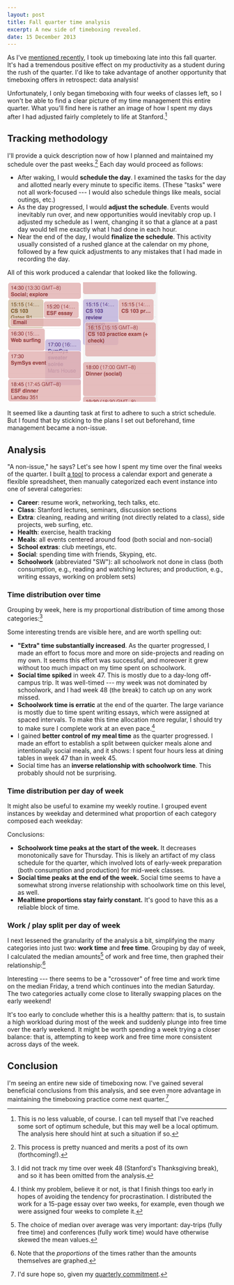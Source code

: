 ```yaml
---
layout: post
title: Fall quarter time analysis
excerpt: A new side of timeboxing revealed.
date: 15 December 2013
---
```


As I've [mentioned recently][1], I took up timeboxing late into this fall
quarter. It's had a tremendous positive effect on my productivity as a student
during the rush of the quarter. I'd like to take advantage of another
opportunity that timeboxing offers in retrospect: data analysis!

Unfortunately, I only began timeboxing with four weeks of classes left, so I
won't be able to find a clear picture of my time management this entire quarter.
What you'll find here is rather an image of how I spent my days after I had
adjusted fairly completely to life at Stanford.[^1]

## Tracking methodology

I'll provide a quick description now of how I planned and maintained my schedule
over the past weeks.[^2] Each day would proceed as follows:

- After waking, I would **schedule the day**. I examined the tasks for the day
  and allotted nearly every minute to specific items. (These "tasks" were not
  all work-focused --- I would also schedule things like meals, social outings,
  etc.)
- As the day progressed, I would **adjust the schedule**. Events would
  inevitably run over, and new opportunities would inevitably crop up. I
  adjusted my schedule as I went, changing it so that a glance at a past day
  would tell me exactly what I had done in each hour.
- Near the end of the day, I would **finalize the schedule**. This activity
  usually consisted of a rushed glance at the calendar on my phone, followed by
  a few quick adjustments to any mistakes that I had made in recording the day.

All of this work produced a calendar that looked like the following.

![The product of timeboxing](/uploads/timeboxes.png)

It seemed like a daunting task at first to adhere to such a strict schedule. But
I found that by sticking to the plans I set out beforehand, time management
became a non-issue.

## Analysis

"A non-issue," he says? Let's see how I spent my time over the final weeks of
the quarter. I built [a tool][2] to process a calendar export and generate a
flexible spreadsheet, then manually categorized each event instance into one of
several categories:

- **Career**: resume work, networking, tech talks, etc.
- **Class**: Stanford lectures, seminars, discussion sections
- **Extra**: cleaning, reading and writing (not directly related to a class),
  side projects, web surfing, etc.
- **Health**: exercise, health tracking
- **Meals**: all events centered around food (both social and non-social)
- **School extras**: club meetings, etc.
- **Social**: spending time with friends, Skyping, etc.
- **Schoolwork** (abbreviated "SW"): all schoolwork not done in class (both
  consumption, e.g., reading and watching lectures; and production, e.g.,
  writing essays, working on problem sets)

### Time distribution over time

Grouping by week, here is my proportional distribution of time among those
categories:[^3]

<script type="text/javascript" src="//ajax.googleapis.com/ajax/static/modules/gviz/1.0/chart.js"> {"dataSourceUrl":"//docs.google.com/a/gauthiers.net/spreadsheet/tq?key=0AnRdm_P3VbRDdE5DUFh1YjRzUmttRUhKbFRfN01hbkE&transpose=0&headers=1&range=A1%3AJ6&gid=7&pub=1","options":{"backgroundColor":{"fill":"transparent"},"titleTextStyle":{"bold":true,"color":"#000","fontSize":16},"series":{"0":{"errorBars":{"errorType":"none"},"color":"#3366cc","targetAxisIndex":0,"hasAnnotations":true,"lineWidth":2,"annotations":{"textStyle":{"color":"#b7b7b7","fontSize":"9"}}},"1":{}},"curveType":"","animation":{"duration":500},"width":600,"lineWidth":2,"hAxis":{"title":"Week number","useFormatFromData":true,"minValue":null,"viewWindowMode":null,"viewWindow":null,"maxValue":null},"vAxes":[{"title":"Percentage of week time","useFormatFromData":true,"minorGridlines":{"count":"2"},"minValue":null,"viewWindow":{"max":null,"min":null},"maxValue":null},{"useFormatFromData":false,"title":"Total hours tracked","formatOptions":{"source":"none"},"minValue":null,"viewWindow":{"max":null,"min":null},"maxValue":null}],"booleanRole":"certainty","title":"High-level category percentages over time","height":480,"legend":"right","focusTarget":"category","useFirstColumnAsDomain":true,"tooltip":{"trigger":"none"}},"state":{},"view":{},"isDefaultVisualization":false,"chartType":"LineChart","chartName":"Chart 4"} </script>

Some interesting trends are visible here, and are worth spelling out:

- **"Extra" time substantially increased**. As the quarter progressed, I made an
  effort to focus more and more on side-projects and reading on my own. It seems
  this effort was successful, and moreover it grew without too much impact on my
  time spent on schoolwork.
- **Social time spiked** in week 47. This is mostly due to a day-long off-campus
  trip. It was well-timed --- my week was not dominated by schoolwork, and I had
  week 48 (the break) to catch up on any work missed.
- **Schoolwork time is erratic** at the end of the quarter. The large variance
  is mostly due to time spent writing essays, which were assigned at spaced
  intervals. To make this time allocation more regular, I should try to make
  sure I complete work at an even pace.[^4]
- I gained **better control of my meal time** as the quarter progressed. I made
  an effort to establish a split between quicker meals alone and intentionally
  social meals, and it shows: I spent four hours less at dining tables in week
  47 than in week 45.
- Social time has an **inverse relationship with schoolwork time**. This
  probably should not be surprising.

### Time distribution per day of week

It might also be useful to examine my weekly routine. I grouped event instances
by weekday and determined what proportion of each category composed each
weekday:

<script type="text/javascript" src="//ajax.googleapis.com/ajax/static/modules/gviz/1.0/chart.js"> {"dataSourceUrl":"//docs.google.com/a/gauthiers.net/spreadsheet/tq?key=0AnRdm_P3VbRDdE5DUFh1YjRzUmttRUhKbFRfN01hbkE&transpose=0&headers=1&merge=COLS&range=B11%3AB18%2CD11%3AL18&gid=9&pub=1","options":{"backgroundColor":{"fill":"transparent"},"titleTextStyle":{"bold":true,"color":"#000","fontSize":16},"animation":{"duration":0},"width":600,"hAxis":{"useFormatFromData":true,"title":"Day of week","minValue":null,"viewWindowMode":null,"viewWindow":null,"maxValue":null},"vAxes":[{"useFormatFromData":true,"title":"","minorGridlines":{"count":"4"},"minValue":null,"logScale":false,"viewWindow":{"max":null,"min":null},"maxValue":null},{"useFormatFromData":true,"minValue":null,"logScale":false,"viewWindow":{"max":null,"min":null},"maxValue":null}],"booleanRole":"certainty","title":"High-level category percentages per day of week","height":600,"domainAxis":{"direction":1},"legend":"right","focusTarget":"category","isStacked":true,"tooltip":{"trigger":"none"}},"state":{},"view":{},"isDefaultVisualization":false,"chartType":"AreaChart","chartName":"Chart 4"} </script>

Conclusions:

- **Schoolwork time peaks at the start of the week.** It decreases monotonically
  save for Thursday. This is likely an artifact of my class schedule for the
  quarter, which involved lots of early-week preparation (both consumption and
  production) for mid-week classes.
- **Social time peaks at the end of the week.** Social time seems to have a
  somewhat strong inverse relationship with schoolwork time on this level, as
  well.
- **Mealtime proportions stay fairly constant.** It's good to have this as a
  reliable block of time.

### Work / play split per day of week

I next lessened the granularity of the analysis a bit, simplifying the many
categories into just two: **work time** and **free time**. Grouping by day of
week, I calculated the median amounts[^5] of work and free time, then graphed their
relationship:[^6]

<script type="text/javascript" src="//ajax.googleapis.com/ajax/static/modules/gviz/1.0/chart.js"> {"dataSourceUrl":"//docs.google.com/a/gauthiers.net/spreadsheet/tq?key=0AnRdm_P3VbRDdE5DUFh1YjRzUmttRUhKbFRfN01hbkE&transpose=0&headers=1&merge=COLS&range=B1%3AB100%2CH1%3AH100%2CF1%3AG100&gid=6&pub=1","options":{"backgroundColor":{"fill":"transparent"},"titleTextStyle":{"bold":true,"color":"#000","fontSize":16},"series":[{"color":"#efefef","targetAxisIndex":1,"type":"bars"},{"pointSize":0}],"animation":{"duration":0},"width":600,"type":"line","hAxis":{"useFormatFromData":true,"minValue":null,"viewWindow":{"min":null,"max":null},"maxValue":null},"vAxes":[{"useFormatFromData":true,"title":"Proportion of total work and free time","minorGridlines":{"count":"4"},"minValue":0,"viewWindowMode":"pretty","gridlines":{"count":"5"},"viewWindow":{"min":0,"max":1},"maxValue":1},{"useFormatFromData":true,"title":"# classes attended","minValue":null,"viewWindow":{"min":null,"max":null},"maxValue":null}],"booleanRole":"certainty","title":"Day-of-week work / play split","height":402,"legend":"in","focusTarget":"category","tooltip":{"trigger":"none"}},"state":{},"view":{},"isDefaultVisualization":false,"chartType":"ComboChart","chartName":"Chart 7"} </script>

Interesting --- there seems to be a "crossover" of free time and work time on
the median Friday, a trend which continues into the median Saturday. The two
categories actually come close to literally swapping places on the early
weekend!

It's too early to conclude whether this is a healthy pattern: that is, to
sustain a high workload during most of the week and suddenly plunge into free
time over the early weekend. It might be worth spending a week trying a closer
balance: that is, attempting to keep work and free time more consistent across
days of the week.

## Conclusion

I'm seeing an entire new side of timeboxing now. I've gained several beneficial
conclusions from this analysis, and see even more advantage in maintaining the
timeboxing practice come next quarter.[^7]

[1]: /2013/winter-2014#timeboxing
[2]: https://github.com/hans/ical2csv/blob/master/ical2csv.py

[^1]: This is no less valuable, of course. I can tell myself that I've reached some sort of optimum schedule, but this may well be a local optimum. The analysis here should hint at such a situation if so.
[^2]: This process is pretty nuanced and merits a post of its own (forthcoming!).
[^3]: I did not track my time over week 48 (Stanford's Thanksgiving break), and so it has been omitted from the analysis.
[^4]: I think my problem, believe it or not, is that I finish things too early in hopes of avoiding the tendency for procrastination. I distributed the work for a 15-page essay over two weeks, for example, even though we were assigned four weeks to complete it.
[^5]: The choice of median over average was very important: day-trips (fully free time) and conferences (fully work time) would have otherwise skewed the mean values.
[^6]: Note that the *proportions* of the times rather than the amounts themselves are graphed.
[^7]: I'd sure hope so, given my [quarterly commitment][1].
